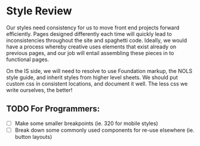 # Style Review

Our styles need consistency for us to move front end projects forward efficiently. Pages designed differently each time will quickly lead to inconsistencies throughout the site and spaghetti code. Ideally, we would have a process whereby creative uses elements that exist already on previous pages, and our job will entail assembling these pieces in to functional pages.

On the IS side, we will need to resolve to use Foundation markup, the NOLS style guide, and inherit styles from higher level sheets. We should put custom css in consistent locations, and document it well. The less css we write ourselves, the better!

## TODO For Programmers:
- [ ] Make some smaller breakpoints (ie. 320 for mobile styles)
- [ ] Break down some commonly used components for re-use elsewhere (ie. button layouts)
